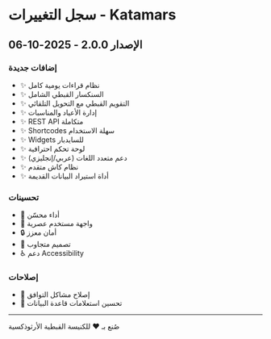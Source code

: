 # سجل التغييرات - Katamars

## الإصدار 2.0.0 - 2025-10-06

### إضافات جديدة
- ✨ نظام قراءات يومية كامل
- ✨ السنكسار القبطي الشامل
- ✨ التقويم القبطي مع التحويل التلقائي
- ✨ إدارة الأعياد والمناسبات
- ✨ REST API متكاملة
- ✨ Shortcodes سهلة الاستخدام
- ✨ Widgets للسايدبار
- ✨ لوحة تحكم احترافية
- ✨ دعم متعدد اللغات (عربي/إنجليزي)
- ✨ نظام كاش متقدم
- ✨ أداة استيراد البيانات القديمة

### تحسينات
- 🚀 أداء محسّن
- 🎨 واجهة مستخدم عصرية
- 🔒 أمان معزز
- 📱 تصميم متجاوب
- ♿ دعم Accessibility

### إصلاحات
- 🐛 إصلاح مشاكل التوافق
- 🐛 تحسين استعلامات قاعدة البيانات

---
صُنع بـ ❤️ للكنيسة القبطية الأرثوذكسية
